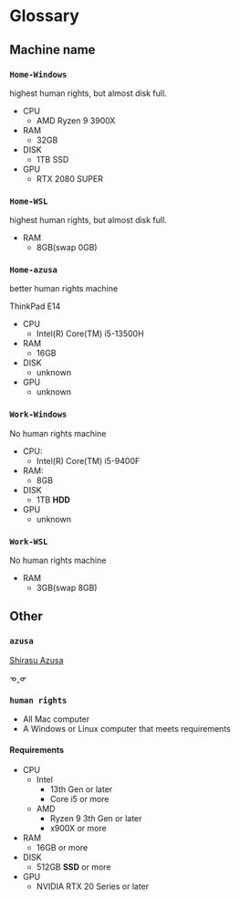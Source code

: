 # Glossary

## Machine name

### `Home-Windows`

highest human rights, but almost disk full.

- CPU
    - AMD Ryzen 9 3900X
- RAM
    - 32GB
- DISK
    - 1TB SSD
- GPU
    - RTX 2080 SUPER

### `Home-WSL`

highest human rights, but almost disk full.

- RAM
    - 8GB(swap 0GB)

### `Home-azusa`

better human rights machine

ThinkPad E14

- CPU
    - Intel(R) Core(TM) i5-13500H
- RAM
    - 16GB
- DISK
    - unknown
- GPU
    - unknown

### `Work-Windows`

No human rights machine

- CPU:
    - Intel(R) Core(TM) i5-9400F
- RAM:
    - 8GB
- DISK
    - 1TB **HDD**
- GPU
    - unknown

### `Work-WSL`

No human rights machine

- RAM
    - 3GB(swap 8GB)

## Other

### `azusa`

[Shirasu Azusa](https://bluearchive.fandom.com/wiki/Shirasu_Azusa)

ᓀ‸ᓂ

### `human rights`

- All Mac computer
- A Windows or Linux computer that meets requirements

#### Requirements

- CPU
    - Intel
        - 13th Gen or later
        - Core i5 or more
    - AMD
        - Ryzen 9 3th Gen or later
        - x900X or more
- RAM
    - 16GB or more
- DISK
    - 512GB **SSD** or more
- GPU
    - NVIDIA RTX 20 Series or later

